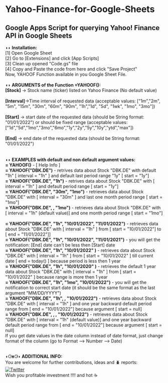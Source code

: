 # Yahoo-Finance-for-Google-Sheets
## Google Apps Script for querying Yahoo! Finance API in Google Sheets

◖◗ **Installation:**  
[1] Open Google Sheet  
[2] Go to [Extensions] and click [App Scripts]  
[3] Clean up opened "Code.gs" file   
[4] Copy and Paste the code from here and click "Save Project"  
Now, YAHOOF Function available in you Google Sheet File.  
<br />
◖◗ **ARGUMENTS of the Function =YAHOOF():** <br />
**[Stock]** -> Stock name (ticker) listed on Yahoo Finance (No default value)<br /> 	
**[Interval]**->Time interval of requested data (acceptable values: ["1m","2m", "5m", "15m", "30m", "60m", "90m", "1h","1d", "5d", "1wk", "1mo", "3mo"])<br />  	
**[Start]** -> start date of the requested data (should be String format: "01/01/2022") or should be fixed range (acceptable values: ["1d","5d","1mo","3mo","6mo","1y","2y","5y","10y","ytd","max"])<br />  	
**[End]** -> end date of the requested data (should be String format: "01/01/2022")<br />   
<br />
◖◗ **EXAMPLES with default and non default argument values:**<br />	
**= YAHOOF()**  -  [ Help Info ]	<br />
**= YAHOOF("DBK.DE")** -  retrives data about Stock "DBK.DE" with default "1h" [ interval = "1h" ] and default last period range "1y" [ start = "1y"]  	<br />
**= YAHOOF("DBK.DE", "1h")** -  retrives data about Stock "DBK.DE" with [ interval = "1h" ] and default period range [ start = "1y"] <br />	
**= YAHOOF("DBK.DE", "30m", "1mo")** -  retrieves data about Stock "DBK.DE" with [ interval = "30m" ] and last one month period range [ start = "1mo"] <br />
**= YAHOOF("DBK.DE",  , "1mo")** -  retrieves data about Stock "DBK.DE" with [ interval = "1h" (default value)] and one month period range [ start = "1mo"]<br /> 	
**= YAHOOF("DBK.DE", "1h", "10/01/2022", "11/01/2022")** - retrieves data about Stock "DBK.DE" with [ interval = "1h" ] from [ start = "10/01/2022"] to [ end = "11/01/2022"]]	<br />
**= YAHOOF("DBK.DE", "1h", "10/01/2022", "11/01/2021")** - you will get the notification: [End] date can't be less then [Start] date	<br />
**= YAHOOF("DBK.DE", "1h",  "10/01/2022" )** -  retrieves data about Stock "DBK.DE" with [ interval = "1h" ] from [ start = "10/01/2022" ] till current date [ end = today() ] because period is less then 1 year	<br />
**= YAHOOF("DBK.DE", "1h",  "10/01/2020" )** -  retrieves the default 1 year data about Stock "DBK.DE" with [ interval = "1h" ] from [ start = "10/01/2022" ] because range is more then 1 year  	<br />
**= YAHOOF("DBK.DE", "1h", "1mo", "10/01/2022")** -  you will get the notification to correct start date (it should be the same format as the last argument "MM/DD/YYYY") 	<br />
**= YAHOOF("DBK.DE", "1h",  , "10/01/2022")** -  retrieves data about Stock "DBK.DE" with [ interval = "1h" ] and one year backward default period range from [ end = "10/01/2022"] because argument [ start = null]	<br />
**= YAHOOF("DBK.DE",  ,  , "10/01/2022")** -  retrieves data about Stock "DBK.DE" with [ interval = "1h" (default value)] and one year backward default period range from [ end = "10/01/2022"] because argument [ start = null]	<br />
If you get date values in the date column instead of date format, just change format of the column (go to Format --> Number --> Date)	<br />
<br />
  
**◖⚆ᴥ⚆◗ ADDITIONAL INFO:**	<br />
You are welcome for further contributions, ideas and :beetle: reports: 	<br />
[![Twitter](https://img.shields.io/twitter/url/https/twitter.com/tabukmail.svg?style=social&label=Follow%20%40tabukmail)](https://twitter.com/tabukmail)	<br />
Wish you profitable investment !!!!   and hot :coffee:	<br />


